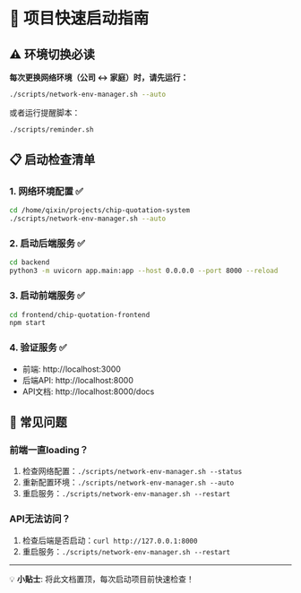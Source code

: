 # 🚀 项目快速启动指南

## ⚠️ 环境切换必读

**每次更换网络环境（公司 ↔ 家庭）时，请先运行：**

```bash
./scripts/network-env-manager.sh --auto
```

或者运行提醒脚本：
```bash
./scripts/reminder.sh
```

## 📋 启动检查清单

### 1. 网络环境配置 ✅
```bash
cd /home/qixin/projects/chip-quotation-system
./scripts/network-env-manager.sh --auto
```

### 2. 启动后端服务 ✅
```bash
cd backend
python3 -m uvicorn app.main:app --host 0.0.0.0 --port 8000 --reload
```

### 3. 启动前端服务 ✅
```bash
cd frontend/chip-quotation-frontend
npm start
```

### 4. 验证服务 ✅
- 前端: http://localhost:3000
- 后端API: http://localhost:8000
- API文档: http://localhost:8000/docs

## 🔧 常见问题

### 前端一直loading？
1. 检查网络配置：`./scripts/network-env-manager.sh --status`
2. 重新配置环境：`./scripts/network-env-manager.sh --auto`
3. 重启服务：`./scripts/network-env-manager.sh --restart`

### API无法访问？
1. 检查后端是否启动：`curl http://127.0.0.1:8000`
2. 重启服务：`./scripts/network-env-manager.sh --restart`

---

💡 **小贴士**: 将此文档置顶，每次启动项目前快速检查！